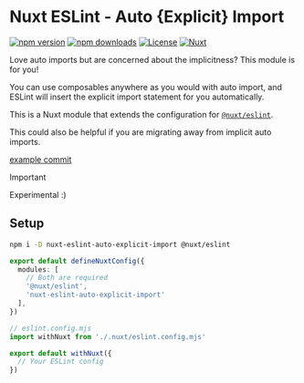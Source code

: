# Nuxt ESLint - Auto {Explicit} Import

[![npm version][npm-version-src]][npm-version-href]
[![npm downloads][npm-downloads-src]][npm-downloads-href]
[![License][license-src]][license-href]
[![Nuxt][nuxt-src]][nuxt-href]

Love auto imports but are concerned about the implicitness? This module is for you!

You can use composables anywhere as you would with auto import, and ESLint will insert the explicit import statement for you automatically.

This is a Nuxt module that extends the configuration for [`@nuxt/eslint`](https://eslint.nuxt.com/packages/module).

This could also be helpful if you are migrating away from implicit auto imports.

[example commit](https://github.com/antfu/eslint-flat-config-viewer/commit/0f8000851b4ac0d7f3ea5e49963c6d7248303b7b)

> [!IMPORTANT]
> Experimental :)

## Setup

```bash
npm i -D nuxt-eslint-auto-explicit-import @nuxt/eslint
```

```ts
export default defineNuxtConfig({
  modules: [
    // Both are required
    '@nuxt/eslint',
    'nuxt-eslint-auto-explicit-import'
  ],
})
```

```js
// eslint.config.mjs
import withNuxt from './.nuxt/eslint.config.mjs'

export default withNuxt({
  // Your ESLint config
})
```

<!-- Badges -->
[npm-version-src]: https://img.shields.io/npm/v/nuxt-eslint-auto-explicit-import/latest.svg?style=flat&colorA=020420&colorB=00DC82
[npm-version-href]: https://npmjs.com/package/nuxt-eslint-auto-explicit-import

[npm-downloads-src]: https://img.shields.io/npm/dm/nuxt-eslint-auto-explicit-import.svg?style=flat&colorA=020420&colorB=00DC82
[npm-downloads-href]: https://npmjs.com/package/nuxt-eslint-auto-explicit-import

[license-src]: https://img.shields.io/npm/l/nuxt-eslint-auto-explicit-import.svg?style=flat&colorA=020420&colorB=00DC82
[license-href]: https://npmjs.com/package/nuxt-eslint-auto-explicit-import

[nuxt-src]: https://img.shields.io/badge/Nuxt-020420?logo=nuxt.js
[nuxt-href]: https://nuxt.com
